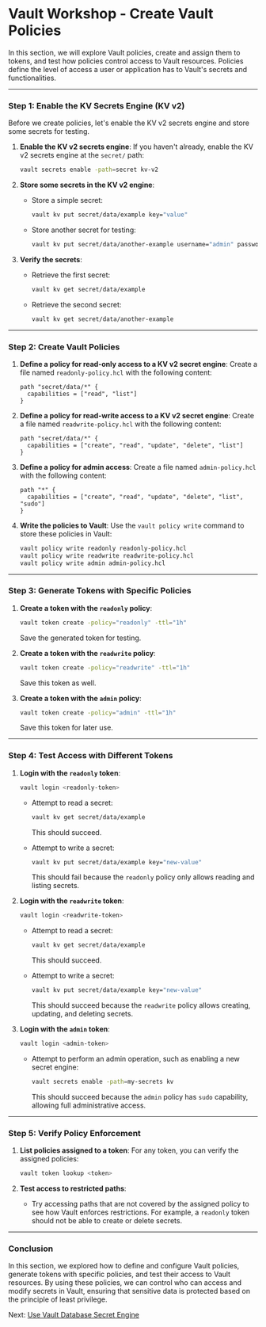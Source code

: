 # Vault Workshop - Create Vault Policies

In this section, we will explore Vault policies, create and assign them to tokens, and test how policies control access to Vault resources. Policies define the level of access a user or application has to Vault's secrets and functionalities.

---

### **Step 1: Enable the KV Secrets Engine (KV v2)**

Before we create policies, let's enable the KV v2 secrets engine and store some secrets for testing.

1. **Enable the KV v2 secrets engine**:
   If you haven't already, enable the KV v2 secrets engine at the `secret/` path:
   ```bash
   vault secrets enable -path=secret kv-v2
   ```

2. **Store some secrets in the KV v2 engine**:
   - Store a simple secret:
     ```bash
     vault kv put secret/data/example key="value"
     ```
   
   - Store another secret for testing:
     ```bash
     vault kv put secret/data/another-example username="admin" password="pass123"
     ```

3. **Verify the secrets**:
   - Retrieve the first secret:
     ```bash
     vault kv get secret/data/example
     ```

   - Retrieve the second secret:
     ```bash
     vault kv get secret/data/another-example
     ```

---

### **Step 2: Create Vault Policies**

1. **Define a policy for read-only access to a KV v2 secret engine**:
   Create a file named `readonly-policy.hcl` with the following content:
   ```hcl
   path "secret/data/*" {
     capabilities = ["read", "list"]
   }
   ```

2. **Define a policy for read-write access to a KV v2 secret engine**:
   Create a file named `readwrite-policy.hcl` with the following content:
   ```hcl
   path "secret/data/*" {
     capabilities = ["create", "read", "update", "delete", "list"]
   }
   ```

3. **Define a policy for admin access**:
   Create a file named `admin-policy.hcl` with the following content:
   ```hcl
   path "*" {
     capabilities = ["create", "read", "update", "delete", "list", "sudo"]
   }
   ```

4. **Write the policies to Vault**:
   Use the `vault policy write` command to store these policies in Vault:
   ```bash
   vault policy write readonly readonly-policy.hcl
   vault policy write readwrite readwrite-policy.hcl
   vault policy write admin admin-policy.hcl
   ```

---

### **Step 3: Generate Tokens with Specific Policies**

1. **Create a token with the `readonly` policy**:
   ```bash
   vault token create -policy="readonly" -ttl="1h"
   ```
   Save the generated token for testing.

2. **Create a token with the `readwrite` policy**:
   ```bash
   vault token create -policy="readwrite" -ttl="1h"
   ```
   Save this token as well.

3. **Create a token with the `admin` policy**:
   ```bash
   vault token create -policy="admin" -ttl="1h"
   ```
   Save this token for later use.

---

### **Step 4: Test Access with Different Tokens**

1. **Login with the `readonly` token**:
   ```bash
   vault login <readonly-token>
   ```

   - Attempt to read a secret:
     ```bash
     vault kv get secret/data/example
     ```
     This should succeed.

   - Attempt to write a secret:
     ```bash
     vault kv put secret/data/example key="new-value"
     ```
     This should fail because the `readonly` policy only allows reading and listing secrets.

2. **Login with the `readwrite` token**:
   ```bash
   vault login <readwrite-token>
   ```

   - Attempt to read a secret:
     ```bash
     vault kv get secret/data/example
     ```
     This should succeed.

   - Attempt to write a secret:
     ```bash
     vault kv put secret/data/example key="new-value"
     ```
     This should succeed because the `readwrite` policy allows creating, updating, and deleting secrets.

3. **Login with the `admin` token**:
   ```bash
   vault login <admin-token>
   ```

   - Attempt to perform an admin operation, such as enabling a new secret engine:
     ```bash
     vault secrets enable -path=my-secrets kv
     ```
     This should succeed because the `admin` policy has `sudo` capability, allowing full administrative access.

---

### **Step 5: Verify Policy Enforcement**

1. **List policies assigned to a token**:
   For any token, you can verify the assigned policies:
   ```bash
   vault token lookup <token>
   ```

2. **Test access to restricted paths**:
   - Try accessing paths that are not covered by the assigned policy to see how Vault enforces restrictions. For example, a `readonly` token should not be able to create or delete secrets.

---

### **Conclusion**

In this section, we explored how to define and configure Vault policies, generate tokens with specific policies, and test their access to Vault resources. By using these policies, we can control who can access and modify secrets in Vault, ensuring that sensitive data is protected based on the principle of least privilege.

Next: [Use Vault Database Secret Engine](./tasks/05-vault-secrets-database.md)